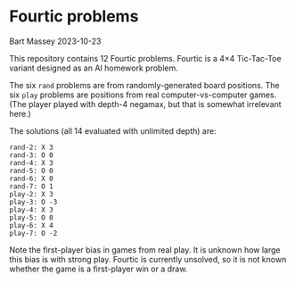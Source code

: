# Fourtic problems
Bart Massey 2023-10-23

This repository contains 12 Fourtic problems. Fourtic is a
4×4 Tic-Tac-Toe variant designed as an AI homework
problem.

The six `rand` problems are from randomly-generated board
positions. The six `play` problems are positions from real
computer-vs-computer games. (The player played with depth-4
negamax, but that is somewhat irrelevant here.)

The solutions (all 14 evaluated with unlimited depth) are:

    rand-2: X 3
    rand-3: O 0
    rand-4: X 3
    rand-5: O 0
    rand-6: X 0
    rand-7: O 1
    play-2: X 3
    play-3: O -3
    play-4: X 3
    play-5: O 0
    play-6: X 4
    play-7: O -2

Note the first-player bias in games from real play. It is
unknown how large this bias is with strong play.  Fourtic is
currently unsolved, so it is not known whether the game is a
first-player win or a draw.
